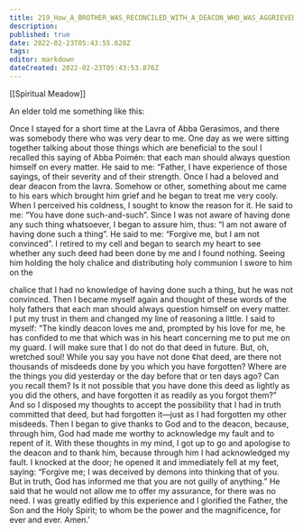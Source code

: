 ```yaml
---
title: 219_How_A_BROTHER_WAS_RECONCILED_WITH_A_DEACON_WHO_WAS_AGGRIEVED_AT_HIM
description: 
published: true
date: 2022-02-23T05:43:55.628Z
tags: 
editor: markdown
dateCreated: 2022-02-23T05:43:53.876Z
---
```


[[Spiritual Meadow]]
 
An elder told me something like this:  
 
Once I stayed for a short time at the Lavra of Abba Gerasimos, and there was somebody there who was very dear to me. One day as we were sitting together talking about those things which are beneficial to the soul I recalled this saying of Abba Poimén: that each man should always question himself on every matter. He said to me: “Father, I have experience of those sayings, of their severity and of their strength. Once I had a beloved and dear deacon from the lavra. Somehow or other, something about me came to his ears which brought him grief and he began to treat me very cooly. When I perceived his coldness, I sought to know the reason for it. He said to me: “You have done such-and-such”. Since I was not aware of having done any such thing whatsoever, I began to assure him, thus: “I am not aware of having done such a thing”. He said to me: “Forgive me, but I am not convinced”. I retired to my cell and began to search my heart to see whether any such deed had been done by me and I found nothing. Seeing him holding the holy chalice and distributing holy communion I swore to him on the  
 
chalice that I had no knowledge of having done such a thing, but he was not convinced. Then I became myself again and thought of these words of the holy fathers that each man should always question himself on every matter. I put my trust in them and changed my line of reasoning a little. I said to myself: “The kindly deacon loves me and, prompted by his love for me, he has confided to me that which was in his heart concerning me to put me on my guard. I will make sure that I do not do that deed in future. But, oh, wretched soul! While you say you have not done ¢hat deed, are there not thousands of misdeeds done by you which you have forgotten? Where are the things you did yesterday or the day before that or ten days ago? Can you recall them? Is it not possible that you have done this deed as lightly as you did the others, and have forgotten it as readily as you forgot them?” And so I disposed my thoughts to accept the possibility that I had in truth committed that deed, but had forgotten it—just as I had forgotten my other misdeeds. Then I began to give thanks to God and to the deacon, because, through him, God had made me worthy to acknowledge my fault and to repent of it. With these thoughts in my mind, I got up to go and apologise to the deacon and to thank him, because through him I had acknowledged my fault. I knocked at the door; he opened it and immediately fell at my feet, saying: “Forgive me; I was deceived by demons into thinking that of you. But in truth, God has informed me that you are not guilly of anything.” He said that he would not allow me to offer my assurance, for there was no need. I was greatly edified by this experience and I glorified the Father, the Son and the Holy Spirit; to whom be the power and the magnificence, for ever and ever. Amen.’
